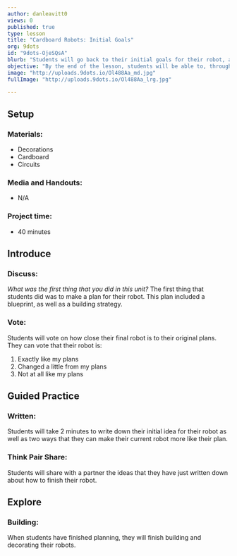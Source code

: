 ```yaml
---
author: danleavitt0
views: 0
published: true
type: lesson
title: "Cardboard Robots: Initial Goals"
org: 9dots
id: "9dots-OjeSQsA"
blurb: "Students will go back to their initial goals for their robot, and devise a strategy to make their robot match their original ideas."
objective: "By the end of the lesson, students will be able to, through collaboration,  develop a strategy to complete their robot."
image: "http://uploads.9dots.io/Ol488Aa_md.jpg"
fullImage: "http://uploads.9dots.io/Ol488Aa_lrg.jpg"

---
```


## Setup

### Materials:

- Decorations
- Cardboard
- Circuits

### Media and Handouts:

- N/A

### Project time:

- 40 minutes

## Introduce

### Discuss:
_What was the first thing that you did in this unit?_
The first thing that students did was to make a plan for their robot. This plan included a blueprint, as well as a building strategy.

### Vote:
Students will vote on how close their final robot is to their original plans. They can vote that their robot is:

1. Exactly like my plans
2. Changed a little from my plans
3. Not at all like my plans

## Guided Practice

### Written:
Students will take 2 minutes to write down their initial idea for their robot as well as two ways that they can make their current robot more like their plan.

### Think Pair Share:
Students will share with a partner the ideas that they have just written down about how to finish their robot.

## Explore

### Building:
When students have finished planning, they will finish building and decorating their robots.
